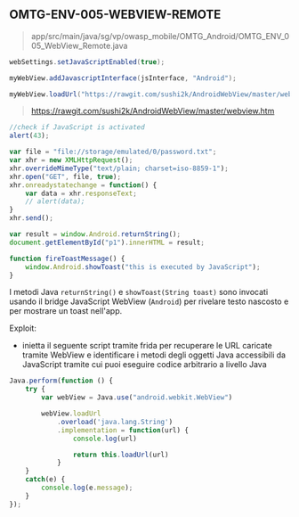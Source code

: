 ## OMTG-ENV-005-WEBVIEW-REMOTE

> app/src/main/java/sg/vp/owasp_mobile/OMTG_Android/OMTG_ENV_005_WebView_Remote.java

```java
webSettings.setJavaScriptEnabled(true);

myWebView.addJavascriptInterface(jsInterface, "Android");

myWebView.loadUrl("https://rawgit.com/sushi2k/AndroidWebView/master/webview.htm");
```

> https://rawgit.com/sushi2k/AndroidWebView/master/webview.htm

```javascript
//check if JavaScript is activated
alert(43);

var file = "file://storage/emulated/0/password.txt";
var xhr = new XMLHttpRequest();
xhr.overrideMimeType("text/plain; charset=iso-8859-1");
xhr.open("GET", file, true);
xhr.onreadystatechange = function() {
	var data = xhr.responseText;
	// alert(data);
}
xhr.send();

var result = window.Android.returnString();
document.getElementById("p1").innerHTML = result;

function fireToastMessage() {
	window.Android.showToast("this is executed by JavaScript"); 
}
```

I metodi Java `returnString()` e `showToast(String toast)` sono invocati usando il bridge JavaScript WebView (`Android`) per rivelare testo nascosto e per mostrare un toast nell'app.

Exploit:

- inietta il seguente script tramite frida per recuperare le URL caricate tramite WebView e identificare i metodi degli oggetti Java accessibili da JavaScript tramite cui puoi eseguire codice arbitrario a livello Java

```javascript
Java.perform(function () {
	try {
		var webView = Java.use("android.webkit.WebView")

		webView.loadUrl
			.overload('java.lang.String')
			.implementation = function(url) {
				console.log(url)

				return this.loadUrl(url)
			}
	}
	catch(e) {
		console.log(e.message);
	}
});
```
